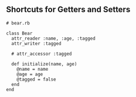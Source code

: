 ## Shortcuts for Getters and Setters

```
# bear.rb

class Bear
  attr_reader :name, :age, :tagged
  attr_writer :tagged

  # attr_accessor :tagged

  def initialize(name, age)
    @name = name
    @age = age
    @tagged = false
  end
end
```
